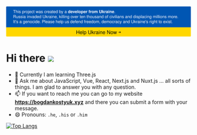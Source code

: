 [![SWUbanner](https://raw.githubusercontent.com/vshymanskyy/StandWithUkraine/main/banner-direct-single.svg)](https://stand-with-ukraine.pp.ua/)

# Hi there <img src="https://github.com/TheDudeThatCode/TheDudeThatCode/blob/master/Assets/Hi.gif" width="29">

<!-- Here are some ideas to get you started: -->

<!-- - 🔭 I’m currently working on rebuilding my website to Vue. -->
- 🌱 Currently I am learning Three.js
- 💬 Ask me about JavaScript, Vue, React, Next.js and Nuxt.js ... all sorts of things. I am glad to answer you with any question.
- 📫 If you want to reach me you can go to my website **https://bogdankostyuk.xyz** and there you can submit a form with your message.
- 😄 Pronouns: ```.he```, ```.his``` or ```.him```
<!--[![logotip4ik's github stats](https://github-readme-stats.vercel.app/api?username=logotip4ik)](https://github.com/logotip4ik/github-readme-stats)-->
[![Top Langs](https://github-readme-stats.vercel.app/api/top-langs/?username=logotip4ik)](https://github.com/logotip4ik/github-readme-stats)
<!--[![Years Badge](https://badges.pufler.dev/years/logotip4ik)](https://badges.pufler.dev)
